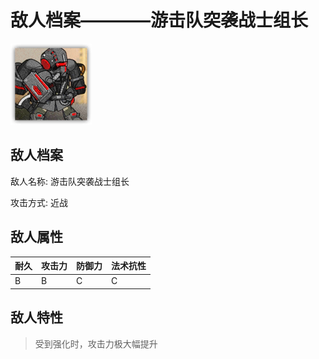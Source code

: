 # 敌人档案————游击队突袭战士组长

![游击队突袭战士组长](./eneIcons/游击队突袭战士组长.png)

## 敌人档案

敌人名称: 游击队突袭战士组长

攻击方式: 近战

## 敌人属性

| 耐久      | 攻击力  | 防御力 | 法术抗性 |
|---------|------|-----|------|
| B | B | C | C |

## 敌人特性
> 受到强化时，攻击力极大幅提升
